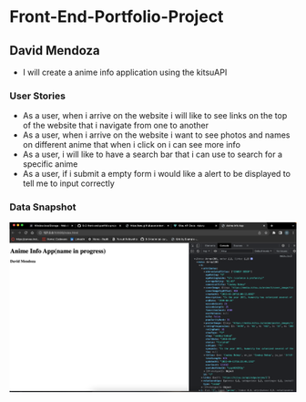 # Front-End-Portfolio-Project

## David Mendoza
- I will create a anime info application using the kitsuAPI

### User Stories
- As a user, when i arrive on the website i will like to see links on the top of the website that i navigate from one to another
- As a user, when i arrive on the website i want to see photos and names on different anime that when i click on i can see more info
- As a user, i will like to have a search bar that i can use to search for a specific anime
- As a user, if i submit a empty form i would like a alert to be displayed to tell me to input correctly

### Data Snapshot  
![Data Snapshot](/Data%20Snapshot.png)